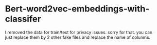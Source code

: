 # Bert-word2vec-embeddings-with-classifer

I removed the data for train/test for privacy issues. sorry for that. you can just replace them by 2 other fake files and replace the name of columns.
